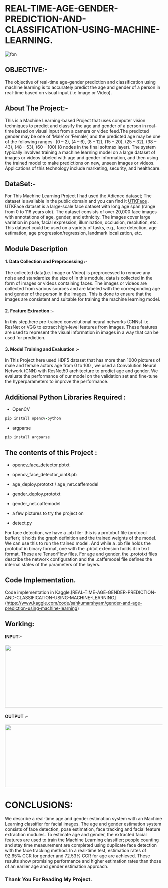 # REAL-TIME-AGE-GENDER-PREDICTION-AND-CLASSIFICATION-USING-MACHINE-LEARNING.
![fon](https://user-images.githubusercontent.com/84222697/221489885-996b24ac-81ba-47f4-9574-708ccc8da25f.jpg)

## OBJECTIVE:-
The objective of real-time age-gender prediction and classification using machine learning is to accurately predict the age and gender of a person in real-time based on visual input (i.e Image or Video).
## About The Project:-
This is a Machine Learning-based Project that uses computer vision techniques to predict and classify the age and gender of a person in real-time based on visual input from a camera or video feed.The predicted gender may be one of ‘Male’ or ‘Female’, and the predicted age may be one of the following ranges- (0 – 2), (4 – 6), (8 – 12), (15 – 20), (25 – 32), (38 – 43), (48 – 53), (60 – 100) (8 nodes in the final softmax layer). The system typically involves training a machine learning model on a large dataset of images or videos labeled with age and gender information, and then using the trained model to make predictions on new, unseen images or videos. Applications of this technology include marketing, security, and healthcare.
## DataSet:-
For This Machine Learning Project I had used the Adience dataset; The dataset is available in the public domain and you can find it [UTKFace](https://www.kaggle.com/datasets/jangedoo/utkface-new) . UTKFace dataset is a large-scale face dataset with long age span (range from 0 to 116 years old). The dataset consists of over 20,000 face images with annotations of age, gender, and ethnicity. The images cover large variation in pose, facial expression, illumination, occlusion, resolution, etc. This dataset could be used on a variety of tasks, e.g., face detection, age estimation, age progression/regression, landmark localization, etc.

## Module Description
#### 1. Data Collection and Preprocessing :-
The collected data(i.e. Image or Video) is preprocessed to remove any noise and
standardize the size of In this module, data is collected in the form of images or
videos containing faces. The images or videos are collected from various sources
and are labeled with the corresponding age and gender of the person in the images.
This is done to ensure that the images are consistent and suitable for training the
machine learning model.

#### 2. Feature Extraction :-
In this step,here pre-trained convolutional neural networks (CNNs) i.e. ResNet or
VGG to extract high-level features from images. These features are used to represent
the visual information in images in a way that can be used for prediction.

#### 3. Model Training and Evaluation :-
In This Project here used HDF5 dataset that has more than 1000 pictures of male and female actors
age from 0 to 100 , we used a Convolution Neural Network (CNN) with ResNet50
architecture to predict age and gender. We evaluate the performance of our model on
the validation set and fine-tune the hyperparameters to improve the performance.

## Additional Python Libraries Required :
+ OpenCV
```ruby
pip install opencv-python
```
- argparse
```ruby
pip install argparse
```

## The contents of this Project :
+ opencv_face_detector.pbtxt
- opencv_face_detector_uint8.pb
+ age_deploy.prototxt
/ age_net.caffemodel
* gender_deploy.prototxt
+ gender_net.caffemodel
- a few pictures to try the project on
+ detect.py

For face detection, we have a .pb file- this is a protobuf file (protocol buffer); it holds the graph definition and the trained weights of the model. We can use this to run the trained model. And while a .pb file holds the protobuf in binary format, one with the .pbtxt extension holds it in text format. These are TensorFlow files. For age and gender, the .prototxt files describe the network configuration and the .caffemodel file defines the internal states of the parameters of the layers.
## Code Implementation.
Code implementation in Kaggle.[REAL-TIME-AGE-GENDER-PREDICTION-AND-CLASSIFICATION-USING-MACHINE-LEARNING] (https://www.kaggle.com/code/sahkumarshyam/gender-and-age-prediction-using-machine-learning)
## Working:
#### INPUT:-

<img src="https://user-images.githubusercontent.com/84222697/230326843-7e083992-3c05-48d6-b4d6-a2da8a20da9a.png" width="700" height="200">

#### OUTPUT :-

<img src="https://user-images.githubusercontent.com/84222697/224467378-e87c35c7-eded-49e2-9ba3-9e62e791c9d8.png" width="700" height="200">

# CONCLUSIONS:
We  describe  a  real-time  age  and  gender  estimation  system  with  an  Machine Learning classifier  for  facial images.  The  age  and  gender  estimation  system  consists  of  face  detection,  pose  estimation,  face tracking  and  facial  feature  extraction  modules.  To  estimate  age  and  gender,  the  extracted  facial features  are  used  to train  the Machine Learning classifier;  people  counting  and  stay time  measurement  are completed using duplicate face detection with the face tracking method. In a real-time test, estimation rates of 92.65% CCR for gender and 72.53% CCR for age are achieved. These results show promising performance and higher estimation rates than those of an earlier age and gender estimation approach.
### Thank You For Reading My Project.
